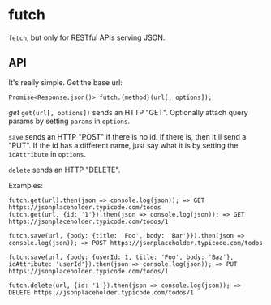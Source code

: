 # futch
`fetch`, but only for RESTful APIs serving JSON.

## API
It's really simple. Get the base url:
```
Promise<Response.json()> futch.{method}(url[, options]);
```

*get* `get(url[, options])` sends an HTTP "GET". Optionally attach query params by setting `params` in `options`.


`save` sends an HTTP "POST" if there is no id. If there is, then it'll send a "PUT". If the id has a different name, just say what it is by setting the `idAttribute` in `options`.

`delete` sends an HTTP "DELETE".

Examples:
```
futch.get(url).then(json => console.log(json)); => GET https://jsonplaceholder.typicode.com/todos
futch.get(url, {id: '1'}).then(json => console.log(json)); => GET https://jsonplaceholder.typicode.com/todos/1

futch.save(url, {body: {title: 'Foo', body: 'Bar'}}).then(json => console.log(json)); => POST https://jsonplaceholder.typicode.com/todos

futch.save(url, {body: {userId: 1, title: 'Foo', body: 'Baz'}, idAttribute: 'userId'}).then(json => console.log(json)); => PUT https://jsonplaceholder.typicode.com/todos/1

futch.delete(url, {id: '1'}).then(json => console.log(json)); => DELETE https://jsonplaceholder.typicode.com/todos/1

```

